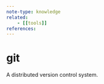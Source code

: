 ```yaml
---
note-type: knowledge
related:
    - [[tools]]
references:
---
```


# git

A distributed version control system.
